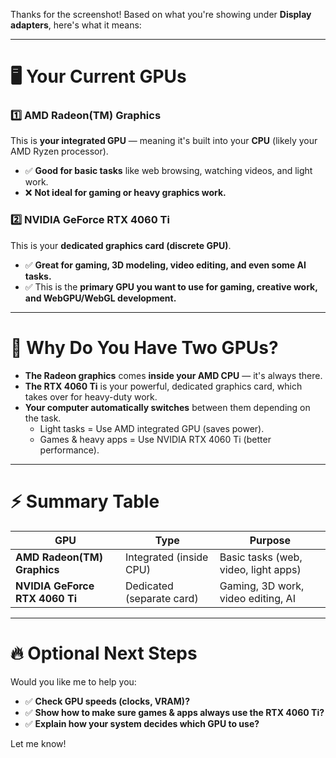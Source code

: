 Thanks for the screenshot! Based on what you're showing under **Display adapters**, here's what it means:

---

# 🖥️ **Your Current GPUs**

### 1️⃣ **AMD Radeon(TM) Graphics**  
This is **your integrated GPU** — meaning it's built into your **CPU** (likely your AMD Ryzen processor).  
- ✅ **Good for basic tasks** like web browsing, watching videos, and light work.
- ❌ **Not ideal for gaming or heavy graphics work.**

### 2️⃣ **NVIDIA GeForce RTX 4060 Ti**  
This is your **dedicated graphics card (discrete GPU)**.  
- ✅ **Great for gaming, 3D modeling, video editing, and even some AI tasks.**
- ✅ This is the **primary GPU you want to use for gaming, creative work, and WebGPU/WebGL development.**

---

# 🔄 **Why Do You Have Two GPUs?**

- **The Radeon graphics** comes **inside your AMD CPU** — it's always there.
- **The RTX 4060 Ti** is your powerful, dedicated graphics card, which takes over for heavy-duty work.
- **Your computer automatically switches** between them depending on the task.
    - Light tasks = Use AMD integrated GPU (saves power).
    - Games & heavy apps = Use NVIDIA RTX 4060 Ti (better performance).

---

# ⚡ **Summary Table**

| GPU | Type | Purpose |
|---|---|---|
| **AMD Radeon(TM) Graphics** | Integrated (inside CPU) | Basic tasks (web, video, light apps) |
| **NVIDIA GeForce RTX 4060 Ti** | Dedicated (separate card) | Gaming, 3D work, video editing, AI |

---

# 🔥 Optional Next Steps
Would you like me to help you:
- ✅ **Check GPU speeds (clocks, VRAM)?**
- ✅ **Show how to make sure games & apps always use the RTX 4060 Ti?**
- ✅ **Explain how your system decides which GPU to use?**

Let me know!
